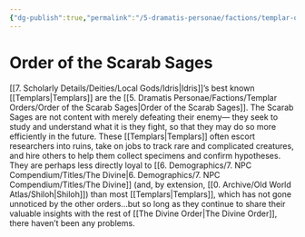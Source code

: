 ```yaml
---
{"dg-publish":true,"permalink":"/5-dramatis-personae/factions/templar-orders/order-of-the-scarab-sages/","noteIcon":""}
---
```


# Order of the Scarab Sages

[[7. Scholarly Details/Deities/Local Gods/Idris\|Idris]]’s best known [[Templars\|Templars]] are the [[5. Dramatis Personae/Factions/Templar Orders/Order of the Scarab Sages\|Order of the Scarab Sages]]. The Scarab Sages are not content with merely defeating their enemy— they seek to study and understand what it is they fight, so that they may do so more efficiently in the future. These [[Templars\|Templars]] often escort researchers into ruins, take on jobs to track rare and complicated creatures, and hire others to help them collect specimens and confirm hypotheses. They are perhaps less directly loyal to [[6. Demographics/7. NPC Compendium/Titles/The Divine\|6. Demographics/7. NPC Compendium/Titles/The Divine]] (and, by extension, [[0. Archive/Old World Atlas/Shiloh\|Shiloh]]) than most [[Templars\|Templars]], which has not gone unnoticed by the other orders...but so long as they continue to share their valuable insights with the rest of [[The Divine Order\|The Divine Order]], there haven’t been any problems.